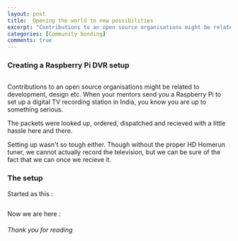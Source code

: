 ```yaml
---
layout: post
title: 	Opening the world to new possibilities
excerpt: "Contributions to an open source organisations might be related to development, design etc. When your mentors send you a Raspberry Pi to set up a digital TV recording station in India, you know you are up ..."
categories: [Community bonding]
comments: true
---
```


### Creating a Raspberry Pi DVR setup

<img src="{{ site.url }}/img/b.jpg" alt=""><br>

Contributions to an open source organisations might be related to development, design etc. When your mentors send you a Raspberry Pi to set up a digital TV recording station in India, you know you are up to something serious.

The packets were looked up, ordered, dispatched and recieved with a little hassle here and there.

Setting up wasn't so tough either. Though without the proper HD Homerun tuner, we cannot actually record the television, but we can be sure of the fact that we can once we recieve it. 

### The setup

Started as this :

<img src="{{ site.url }}/img/e.jpg" alt=""><br>

Now we are here :


###### Thank you for reading 

